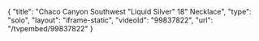 {
    "title": "Chaco Canyon Southwest \"Liquid Silver\" 18\" Necklace",
    "type": "solo",
    "layout": "iframe-static",
    "videoId": "99837822",
    "url": "\/tvpembed\/99837822"
}